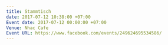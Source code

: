 ```yaml
---
title: Stammtisch
date: 2017-07-12 10:38:00 +07:00
Event date: 2017-07-12 00:00:00 +07:00
Venue: Nhac Cafe
Event URL: https://www.facebook.com/events/249624695534586/
---
```


